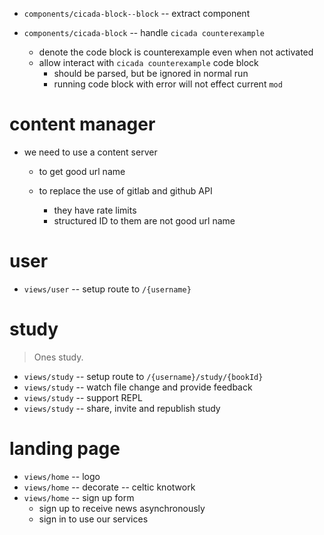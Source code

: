 - `components/cicada-block--block` -- extract component

- `components/cicada-block` -- handle `cicada counterexample`

  - denote the code block is counterexample even when not activated
  - allow interact with `cicada counterexample` code block
    - should be parsed, but be ignored in normal run
    - running code block with error will not effect current `mod`

# content manager

- we need to use a content server

  - to get good url name

  - to replace the use of gitlab and github API
    - they have rate limits
    - structured ID to them are not good url name

# user

- `views/user` -- setup route to `/{username}`

# study

> Ones study.

- `views/study` -- setup route to `/{username}/study/{bookId}`
- `views/study` -- watch file change and provide feedback
- `views/study` -- support REPL
- `views/study` -- share, invite and republish study

# landing page

- `views/home` -- logo
- `views/home` -- decorate -- celtic knotwork
- `views/home` -- sign up form
  - sign up to receive news asynchronously
  - sign in to use our services
